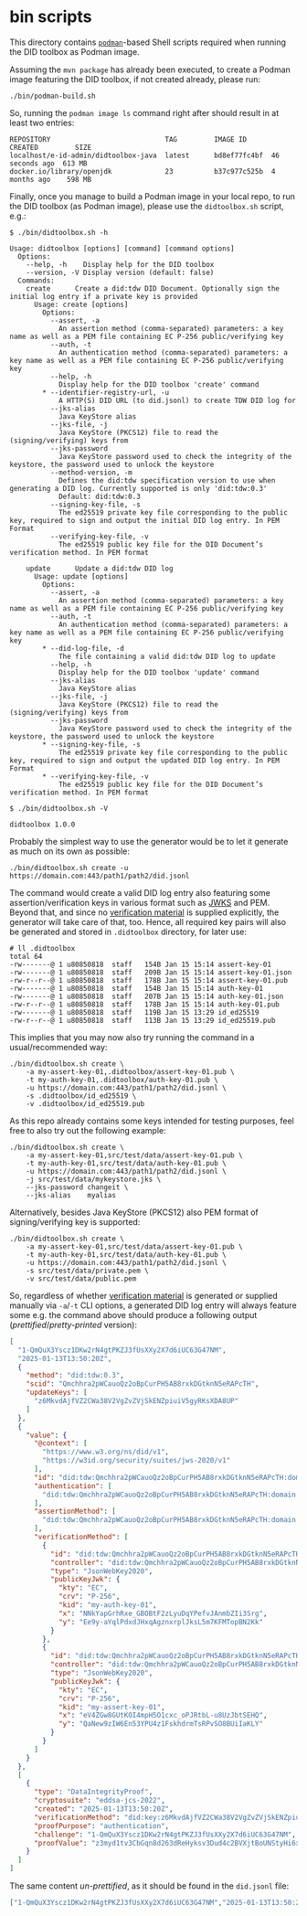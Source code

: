 # bin scripts

This directory contains [`podman`](https://docs.podman.io/en/latest/)-based Shell scripts required when running the DID toolbox as Podman image.

Assuming the `mvn package` has already been executed, to create a Podman image featuring the DID toolbox, if not created already, please run: 
```shell
./bin/podman-build.sh
```

So, running the `podman image ls` command right after should result in at least two entries:
```text
REPOSITORY                            TAG         IMAGE ID      CREATED         SIZE
localhost/e-id-admin/didtoolbox-java  latest      bd8ef77fc4bf  46 seconds ago  613 MB
docker.io/library/openjdk             23          b37c977c525b  4 months ago    598 MB
```

Finally, once you manage to build a Podman image in your local repo, to run the DID toolbox (as Podman image), please use the `didtoolbox.sh` script, e.g.:

```text
$ ./bin/didtoolbox.sh -h

Usage: didtoolbox [options] [command] [command options]
  Options:
    --help, -h    Display help for the DID toolbox
    --version, -V Display version (default: false)
  Commands:
    create      Create a did:tdw DID Document. Optionally sign the initial log entry if a private key is provided
      Usage: create [options]
        Options:
          --assert, -a
            An assertion method (comma-separated) parameters: a key name as well as a PEM file containing EC P-256 public/verifying key
          --auth, -t
            An authentication method (comma-separated) parameters: a key name as well as a PEM file containing EC P-256 public/verifying key
          --help, -h
            Display help for the DID toolbox 'create' command
        * --identifier-registry-url, -u
            A HTTP(S) DID URL (to did.jsonl) to create TDW DID log for
          --jks-alias
            Java KeyStore alias
          --jks-file, -j
            Java KeyStore (PKCS12) file to read the (signing/verifying) keys from
          --jks-password
            Java KeyStore password used to check the integrity of the keystore, the password used to unlock the keystore
          --method-version, -m
            Defines the did:tdw specification version to use when generating a DID log. Currently supported is only 'did:tdw:0.3'
            Default: did:tdw:0.3
          --signing-key-file, -s
            The ed25519 private key file corresponding to the public key, required to sign and output the initial DID log entry. In PEM Format
          --verifying-key-file, -v
            The ed25519 public key file for the DID Document’s verification method. In PEM format

    update      Update a did:tdw DID log
      Usage: update [options]
        Options:
          --assert, -a
            An assertion method (comma-separated) parameters: a key name as well as a PEM file containing EC P-256 public/verifying key
          --auth, -t
            An authentication method (comma-separated) parameters: a key name as well as a PEM file containing EC P-256 public/verifying key
        * --did-log-file, -d
            The file containing a valid did:tdw DID log to update
          --help, -h
            Display help for the DID toolbox 'update' command
          --jks-alias
            Java KeyStore alias
          --jks-file, -j
            Java KeyStore (PKCS12) file to read the (signing/verifying) keys from
          --jks-password
            Java KeyStore password used to check the integrity of the keystore, the password used to unlock the keystore
        * --signing-key-file, -s
            The ed25519 private key file corresponding to the public key, required to sign and output the updated DID log entry. In PEM Format
        * --verifying-key-file, -v
            The ed25519 public key file for the DID Document’s verification method. In PEM format

$ ./bin/didtoolbox.sh -V

didtoolbox 1.0.0
```

Probably the simplest way to use the generator would be to let it generate as much on its own as possible:

```shell
./bin/didtoolbox.sh create -u https://domain.com:443/path1/path2/did.jsonl
```

The command would create a valid DID log entry also featuring some assertion/verification keys in various format such as [JWKS](https://datatracker.ietf.org/doc/html/rfc7517) and PEM.
Beyond that, and since no [verification material](https://www.w3.org/TR/did-core/#verification-material) is supplied explicitly, 
the generator will take care of that, too. Hence, all required key pairs will also be generated and stored in `.didtoolbox` directory, for later use:

```shell
# ll .didtoolbox
total 64
-rw-------@ 1 u80850818  staff   154B Jan 15 15:14 assert-key-01
-rw-------@ 1 u80850818  staff   209B Jan 15 15:14 assert-key-01.json
-rw-r--r--@ 1 u80850818  staff   178B Jan 15 15:14 assert-key-01.pub
-rw-------@ 1 u80850818  staff   154B Jan 15 15:14 auth-key-01
-rw-------@ 1 u80850818  staff   207B Jan 15 15:14 auth-key-01.json
-rw-r--r--@ 1 u80850818  staff   178B Jan 15 15:14 auth-key-01.pub
-rw-------@ 1 u80850818  staff   119B Jan 15 13:29 id_ed25519
-rw-r--r--@ 1 u80850818  staff   113B Jan 15 13:29 id_ed25519.pub
```

This implies that you may now also try running the command in a usual/recommended way:

```shell
./bin/didtoolbox.sh create \
    -a my-assert-key-01,.didtoolbox/assert-key-01.pub \
    -t my-auth-key-01,.didtoolbox/auth-key-01.pub \
    -u https://domain.com:443/path1/path2/did.jsonl \
    -s .didtoolbox/id_ed25519 \
    -v .didtoolbox/id_ed25519.pub                                                      
```

As this repo already contains some keys intended for testing purposes, feel free to also try out the following example: 

```shell
./bin/didtoolbox.sh create \
    -a my-assert-key-01,src/test/data/assert-key-01.pub \
    -t my-auth-key-01,src/test/data/auth-key-01.pub \
    -u https://domain.com:443/path1/path2/did.jsonl \
    -j src/test/data/mykeystore.jks \
    --jks-password changeit \
    --jks-alias    myalias                                              
```

 Alternatively, besides Java KeyStore (PKCS12) also PEM format of signing/verifying key is supported:

```shell
./bin/didtoolbox.sh create \
    -a my-assert-key-01,src/test/data/assert-key-01.pub \
    -t my-auth-key-01,src/test/data/auth-key-01.pub \
    -u https://domain.com:443/path1/path2/did.jsonl \
    -s src/test/data/private.pem \
    -v src/test/data/public.pem                                              
```

So, regardless of whether [verification material](https://www.w3.org/TR/did-core/#verification-material) is generated 
or supplied manually via `-a`/`-t` CLI options, a generated DID log entry will always feature some e.g. the command above 
should produce a following output (_prettified_/_pretty-printed_ version):

```json
[
  "1-QmQuX3Yscz1DKw2rN4gtPKZJ3fUsXXy2X7d6iUC63G47NM",
  "2025-01-13T13:50:20Z",
  {
    "method": "did:tdw:0.3",
    "scid": "Qmchhra2pWCauoQz2oBpCurPH5AB8rxkDGtknN5eRAPcTH",
    "updateKeys": [
      "z6MkvdAjfVZ2CWa38V2VgZvZVjSkENZpiuiV5gyRKsXDA8UP"
    ]
  },
  {
    "value": {
      "@context": [
        "https://www.w3.org/ns/did/v1",
        "https://w3id.org/security/suites/jws-2020/v1"
      ],
      "id": "did:tdw:Qmchhra2pWCauoQz2oBpCurPH5AB8rxkDGtknN5eRAPcTH:domain.com%3A443:path1:path2",
      "authentication": [
        "did:tdw:Qmchhra2pWCauoQz2oBpCurPH5AB8rxkDGtknN5eRAPcTH:domain.com%3A443:path1:path2#my-auth-key-01"
      ],
      "assertionMethod": [
        "did:tdw:Qmchhra2pWCauoQz2oBpCurPH5AB8rxkDGtknN5eRAPcTH:domain.com%3A443:path1:path2#my-assert-key-01"
      ],
      "verificationMethod": [
        {
          "id": "did:tdw:Qmchhra2pWCauoQz2oBpCurPH5AB8rxkDGtknN5eRAPcTH:domain.com%3A443:path1:path2#my-auth-key-01",
          "controller": "did:tdw:Qmchhra2pWCauoQz2oBpCurPH5AB8rxkDGtknN5eRAPcTH:domain.com%3A443:path1:path2",
          "type": "JsonWebKey2020",
          "publicKeyJwk": {
            "kty": "EC",
            "crv": "P-256",
            "kid": "my-auth-key-01",
            "x": "NNkYapGrhRxe_GBOBtF2zLyuDqYPefvJAnmbZIi3Srg",
            "y": "Ee9y-aYqlPdxdJHxqAgznxrplJksL5m7KFMTopBN2Kk"
          }
        },
        {
          "id": "did:tdw:Qmchhra2pWCauoQz2oBpCurPH5AB8rxkDGtknN5eRAPcTH:domain.com%3A443:path1:path2#my-assert-key-01",
          "controller": "did:tdw:Qmchhra2pWCauoQz2oBpCurPH5AB8rxkDGtknN5eRAPcTH:domain.com%3A443:path1:path2",
          "type": "JsonWebKey2020",
          "publicKeyJwk": {
            "kty": "EC",
            "crv": "P-256",
            "kid": "my-assert-key-01",
            "x": "eV4ZGw8GUtKOI4mpH5O1cxc_oPJRtbL-u8UzJbtSEHQ",
            "y": "QaNew9zIW6En53YPU4z1FskhdrmTsRPvSO8BUiIaKLY"
          }
        }
      ]
    }
  },
  [
    {
      "type": "DataIntegrityProof",
      "cryptosuite": "eddsa-jcs-2022",
      "created": "2025-01-13T13:50:20Z",
      "verificationMethod": "did:key:z6MkvdAjfVZ2CWa38V2VgZvZVjSkENZpiuiV5gyRKsXDA8UP#z6MkvdAjfVZ2CWa38V2VgZvZVjSkENZpiuiV5gyRKsXDA8UP",
      "proofPurpose": "authentication",
      "challenge": "1-QmQuX3Yscz1DKw2rN4gtPKZJ3fUsXXy2X7d6iUC63G47NM",
      "proofValue": "z3myd1tv3CbGqn8d263dReHyksv3Dud4c2BVXjtBoUNStyHi6xSAg1bN2Ygs25tZdV6xrRcDVjYL1vtTWnLN4ZbMk"
    }
  ]
]
```

The same content _un-prettified_, as it should be found in the `did.jsonl` file:

```json
["1-QmQuX3Yscz1DKw2rN4gtPKZJ3fUsXXy2X7d6iUC63G47NM","2025-01-13T13:50:20Z",{"method":"did:tdw:0.3","scid":"Qmchhra2pWCauoQz2oBpCurPH5AB8rxkDGtknN5eRAPcTH","updateKeys":["z6MkvdAjfVZ2CWa38V2VgZvZVjSkENZpiuiV5gyRKsXDA8UP"]},{"value":{"@context":["https://www.w3.org/ns/did/v1","https://w3id.org/security/suites/jws-2020/v1"],"id":"did:tdw:Qmchhra2pWCauoQz2oBpCurPH5AB8rxkDGtknN5eRAPcTH:domain.com%3A443:path1:path2","authentication":["did:tdw:Qmchhra2pWCauoQz2oBpCurPH5AB8rxkDGtknN5eRAPcTH:domain.com%3A443:path1:path2#my-auth-key-01"],"assertionMethod":["did:tdw:Qmchhra2pWCauoQz2oBpCurPH5AB8rxkDGtknN5eRAPcTH:domain.com%3A443:path1:path2#my-assert-key-01"],"verificationMethod":[{"id":"did:tdw:Qmchhra2pWCauoQz2oBpCurPH5AB8rxkDGtknN5eRAPcTH:domain.com%3A443:path1:path2#my-auth-key-01","controller":"did:tdw:Qmchhra2pWCauoQz2oBpCurPH5AB8rxkDGtknN5eRAPcTH:domain.com%3A443:path1:path2","type":"JsonWebKey2020","publicKeyJwk":{"kty":"EC","crv":"P-256","kid":"my-auth-key-01","x":"NNkYapGrhRxe_GBOBtF2zLyuDqYPefvJAnmbZIi3Srg","y":"Ee9y-aYqlPdxdJHxqAgznxrplJksL5m7KFMTopBN2Kk"}},{"id":"did:tdw:Qmchhra2pWCauoQz2oBpCurPH5AB8rxkDGtknN5eRAPcTH:domain.com%3A443:path1:path2#my-assert-key-01","controller":"did:tdw:Qmchhra2pWCauoQz2oBpCurPH5AB8rxkDGtknN5eRAPcTH:domain.com%3A443:path1:path2","type":"JsonWebKey2020","publicKeyJwk":{"kty":"EC","crv":"P-256","kid":"my-assert-key-01","x":"eV4ZGw8GUtKOI4mpH5O1cxc_oPJRtbL-u8UzJbtSEHQ","y":"QaNew9zIW6En53YPU4z1FskhdrmTsRPvSO8BUiIaKLY"}}]}},[{"type":"DataIntegrityProof","cryptosuite":"eddsa-jcs-2022","created":"2025-01-13T13:50:20Z","verificationMethod":"did:key:z6MkvdAjfVZ2CWa38V2VgZvZVjSkENZpiuiV5gyRKsXDA8UP#z6MkvdAjfVZ2CWa38V2VgZvZVjSkENZpiuiV5gyRKsXDA8UP","proofPurpose":"authentication","challenge":"1-QmQuX3Yscz1DKw2rN4gtPKZJ3fUsXXy2X7d6iUC63G47NM","proofValue":"z3myd1tv3CbGqn8d263dReHyksv3Dud4c2BVXjtBoUNStyHi6xSAg1bN2Ygs25tZdV6xrRcDVjYL1vtTWnLN4ZbMk"}]]
```
